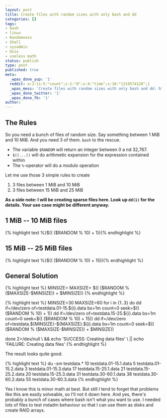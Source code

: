 ```yaml
---
layout: post
title: Create files with random sizes with only bash and dd
categories: []
tags:
- bash
- linux
- Randomness
- Shell
- sysadmin
- Unix
- useless math
status: publish
type: post
published: true
meta:
  _wpas_done_yup: '1'
  reddit: a:2:{s:5:"count";s:1:"0";s:4:"time";s:10:"1319574128";}
  _wpas_mess: 'Create files with random sizes with only bash and dd: http://wp.me/pxxjT-hK'
  _wpas_done_twitter: '1'
  _wpas_done_fb: '1'
author: 
---
```

<h2>The Rules</h2>
<p>So you need a bunch of files of random size. Say something between 1 MiB and 10 MiB. And you need 3 of them. <code>bash</code> to the rescue.</p>
<ul>
<li>The variable <code>$RANDOM</code> will return an integer between 0 a nd 32,767.</li>
<li><code>$((...))</code> will do arithmetic expansion for the expression contained within</li>
<li>The <code>%</code>-operator will do a modulo operation</li>
</ul>
<p>Let me use those 3 simple rules to create</p>
<ol>
<li>3 files between 1 MiB and 10 MiB</li>
<li>3 files between 15 MiB and 25 MiB</li>
</ol>
<p><strong>As a side note: I will be creating sparse files here. Look up <code>dd(1)</code> for the details. Your use case might be different anyway.</strong></p>
<h2>1 MiB -- 10 MiB files</h2>
<p>{% highlight text %}$(( ($RANDOM % 10) + 1)){% endhighlight %}</p>
<h2>15 MiB -- 25 MiB files</h2>
<p>{% highlight text %}$(( ($RANDOM % 10) + 15)){% endhighlight %}</p>
<h2>General Solution</h2>
<p>{% highlight text %}
MINSIZE=<number>
MAXSIZE=<number>
$(( ($RANDOM % ($MAXSIZE-$MINSIZE)) + $MINSIZE))
{% endhighlight %}</p>
<p>{% highlight text %}
MINSIZE=30
MAXSIZE=60
for i in {1..3}
do
    dd if=/dev/zero of=testdata.01-15.${i}.data bs=1m count=0 seek=$(( ($RANDOM % 10) + 1))
    dd if=/dev/zero of=testdata.15-25.${i}.data bs=1m count=0 seek=$(( ($RANDOM % 10) + 15))
    dd if=/dev/zero of=testdata.${MINSIZE}-${MAXSIZE}.${i}.data bs=1m count=0 seek=$(( ($RANDOM % ($MAXSIZE-$MINSIZE)) + $MINSIZE))</p>
<p>done 2>/dev/null \
&amp;&amp; echo 'SUCCESS: Creating data files' \
|| echo 'FAILURE: Creating data files'
{% endhighlight %}</p>
<p>The result looks quite good.</p>
{% highlight text %}
du -sm testdata.*
10	testdata.01-15.1.data
5	testdata.01-15.2.data
3	testdata.01-15.3.data
17	testdata.15-25.1.data
21	testdata.15-25.2.data
20	testdata.15-25.3.data
31	testdata.30-60.1.data
38	testdata.30-60.2.data
55	testdata.30-60.3.data
{% endhighlight %}</p>
<p>Yes I know this is minor math at best. But still I tend to forget that problems like this are easily solveable, so I'll not it down here. And yes, there's probably a bunch of cases where bash isn't what you want to use. I needed lots of files to test mdadm behaviour so that I can use them as disks and create RAID arrays.</p>

